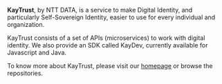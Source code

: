 **KayTrust**, by NTT DATA, is a service to make Digital Identity, and particularly Self-Sovereign Identity, easier to use for every individual and organization.

KayTrust consists of a set of APIs (microservices) to work with digital identity. We also provide an SDK called KayDev, currently available for Javascript and Java.

To know more about KayTrust, please visit our [homepage](https://kaytrust.id/) or browse the repositories.
